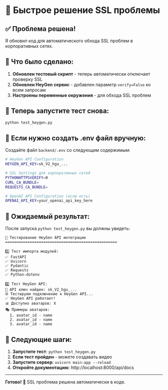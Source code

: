 # 🚀 Быстрое решение SSL проблемы

## ✅ Проблема решена!

Я обновил код для автоматического обхода SSL проблем в корпоративных сетях.

## 🔧 Что было сделано:

1. **Обновлен тестовый скрипт** - теперь автоматически отключает проверку SSL
2. **Обновлен HeyGen сервис** - добавлен параметр `verify=False` ко всем запросам
3. **Настроены переменные окружения** - для обхода SSL проблем

## 🧪 Теперь запустите тест снова:

```bash
python test_heygen.py
```

## 📝 Если нужно создать .env файл вручную:

Создайте файл `backend/.env` со следующим содержимым:

```bash
# HeyGen API Configuration
HEYGEN_API_KEY=sk_V2_hgu_...

# SSL Settings для корпоративных сетей
PYTHONHTTPSVERIFY=0
CURL_CA_BUNDLE=
REQUESTS_CA_BUNDLE=

# OpenAI API Configuration (если есть)
OPENAI_API_KEY=your_openai_api_key_here
```

## 🎯 Ожидаемый результат:

После запуска `python test_heygen.py` вы должны увидеть:

```
🧪 Тестирование HeyGen API интеграции
==================================================

1️⃣ Тест импорта модулей:
✅ FastAPI
✅ Uvicorn
✅ Pydantic
✅ Requests
✅ Python-dotenv

2️⃣ Тест HeyGen API:
🔑 API ключ найден: sk_V2_hgu_...
🌐 Тестируем подключение к HeyGen API...
✅ HeyGen API работает!
📊 Доступно аватаров: X
🎭 Примеры аватаров:
  1. avatar_id - name
  2. avatar_id - name
  3. avatar_id - name
```

## 🚀 Следующие шаги:

1. **Запустите тест**: `python test_heygen.py`
2. **Если тест пройден** - можете создавать видео
3. **Запустите сервер**: `uvicorn main:app --reload`
4. **Откройте документацию**: http://localhost:8000/api/docs

---

**Готово!** 🎉 SSL проблема решена автоматически в коде.
